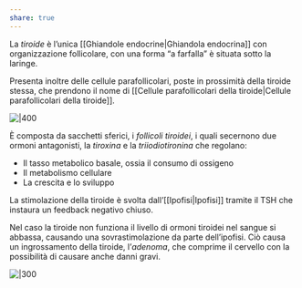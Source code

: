```yaml
---
share: true
---
```

La *tiroide* è l’unica [[Ghiandole endocrine|Ghiandola endocrina]] con organizzazione follicolare, con una forma “a farfalla” è situata sotto la laringe.

Presenta inoltre delle cellule parafollicolari, poste in prossimità della tiroide stessa, che prendono il nome di [[Cellule parafollicolari della tiroide|Cellule parafollicolari della tiroide]].

![|400](a110284ba1c75929c6797c9f68bbf233_MD5%201.png)

È composta da sacchetti sferici, i *follicoli tiroidei*, i quali secernono due ormoni antagonisti, la *tiroxina* e la *triiodiotironina* che regolano:
- Il tasso metabolico basale, ossia il consumo di ossigeno
- Il metabolismo cellulare
- La crescita e lo sviluppo

La stimolazione della tiroide è svolta dall’[[Ipofisi|Ipofisi]] tramite il TSH che instaura un feedback negativo chiuso.

Nel caso la tiroide non funziona il livello di ormoni tiroidei nel sangue si abbassa, causando una sovrastimolazione da parte dell’ipofisi.
Ciò causa un ingrossamento della tiroide, l’*adenoma*, che comprime il cervello con la possibilità di causare anche danni gravi.

![|300](fb0990eb1b5969a9fed8a17c30ced300_MD5%201.png)